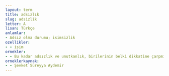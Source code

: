 ```yaml
---
layout: term
title: adsızlık
slug: adsizlik
letter: A
lisan: Türkçe
anlamlar:
- Adsız olma durumu; isimsizlik
ozellikler:
- - isim
ornekler:
- - Bu kadar adsızlık ve unutkanlık, birilerinin belki dikkatine çarpmış olacaktır ki bu anıtın altına Mehmet Akif'in Çanakkale şiirinden dört satır alınarak bir levha hâlinde, bir yere konulmuştur.
orneklerkaynak:
- - Şevket Süreyya Aydemir
---
```

